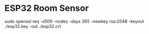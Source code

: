# ESP32 Room Sensor

sudo openssl req -x509 -nodes -days 365 -newkey rsa:2048 -keyout ./esp32.key -out ./esp32.crt
